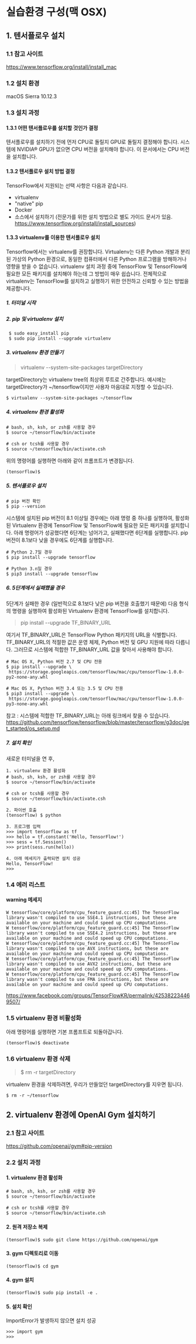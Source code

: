 # 실습환경 구성(맥 OSX)

## 1. 텐서플로우 설치

### 1.1 참고 사이트
https://www.tensorflow.org/install/install_mac

### 1.2 설치 환경

macOS Sierra 10.12.3

### 1.3 설치 과정

#### 1.3.1 어떤 텐서플로우를 설치할 것인가 결정

텐서플로우를 설치하기 전에 먼저 CPU로 돌릴지 GPU로 돌릴지 결정해야 합니다. 시스템에 NVIDIA® GPU가 없으면 CPU 버전을 설치해야 합니다. 이 문서에서는 CPU 버전을 설치합니다.

#### 1.3.2 텐서플로우 설치 방법 결정

TensorFlow에서 지원되는 선택 사항은 다음과 같습니다.

* virtualenv
* "native" pip
* Docker
* 소스에서 설치하기 (전문가를 위한 설치 방법으로 별도 가이드 문서가 있음. https://www.tensorflow.org/install/install_sources)

#### 1.3.3 virtualenv를 이용한 텐서플로우 설치

Tensorflow에서는 virtualenv를 권장합니다. Virtualenv는 다른 Python 개발과 분리된 가상의 Python 환경으로, 동일한 컴퓨터에서 다른 Python 프로그램을 방해하거나 영향을 받을 수 없습니다. virtualenv 설치 과정 중에 TensorFlow 및 TensorFlow에 필요한 모든 패키지를 설치해야 하는데 그 방법이 매우 쉽습니다. 전체적으로 virtualenv는 TensorFlow를 설치하고 실행하기 위한 안전하고 신뢰할 수 있는 방법을 제공합니다.

##### 1. 터미널 시작

##### 2. pip 및 virtualenv 설치

```
 $ sudo easy_install pip
 $ sudo pip install --upgrade virtualenv
```

##### 3. virtualenv 환경 만들기

>virtualenv --system-site-packages targetDirectory

targetDirectory는 virtualenv tree의 최상위 루트로 간주합니다. 예시에는 targetDirectory가 ~/tensorflow이지만 사용자 마음대로 지정할 수 있습니다.

```
$ virtualenv --system-site-packages ~/tensorflow
```

##### 4. virtualenv 환경 활성화

```
# bash, sh, ksh, or zsh를 사용할 경우
$ source ~/tensorflow/bin/activate

# csh or tcsh를 사용할 경우      
$ source ~/tensorflow/bin/activate.csh  
 ```
 
 위의 명령어를 실행하면 아래와 같이 프롬프트가 변경됩니다.
 
 ```
(tensorflow)$
 ```

##### 5. 텐서플로우 설치

```
# pip 버전 확인
$ pip --version
```

시스템에 설치된 pip 버전이 8.1 이상일 경우에는 아래 명령 중 하나를 실행하여, 활성화된 Virtualenv 환경에 TensorFlow 및 TensorFlow에 필요한 모든 패키지를 설치합니다. 아래 명령어가 성공했다면 6단계는 넘어가고, 실패했다면 6단계를 실행합니다.
pip 버전이 8.1보다 낮을 경우에도 6단계를 실행합니다.

```
# Python 2.7일 경우
$ pip install --upgrade tensorflow

# Python 3.n일 경우
$ pip3 install --upgrade tensorflow
```

##### 6. 5단계에서 실패했을 경우

5단계가 실패한 경우 (일반적으로 8.1보다 낮은 pip 버전을 호출했기 때문에) 다음 형식의 명령을 실행하여 활성화된 Virtualenv 환경에 TensorFlow를 설치합니다.

> pip install --upgrade TF_BINARY_URL

여기서 TF_BINARY_URL은 TensorFlow Python 패키지의 URL을 식별합니다. TF_BINARY_URL의 적절한 값은 운영 체제, Python 버전 및 GPU 지원에 따라 다릅니다. 그러므로 시스템에 적합한 TF_BINARY_URL 값을 찾아서 사용해야 합니다.

```
# Mac OS X, Python 버전 2.7 및 CPU 전용
$ pip install --upgrade \
 https://storage.googleapis.com/tensorflow/mac/cpu/tensorflow-1.0.0-py2-none-any.whl

# Mac OS X, Python 버전 3.4 또는 3.5 및 CPU 전용
$ pip3 install --upgrade \
 https://storage.googleapis.com/tensorflow/mac/cpu/tensorflow-1.0.0-py3-none-any.whl
```

참고 : 시스템에 적합한 TF_BINARY_URL는 아래 링크에서 찾을 수 있습니다. https://github.com/tensorflow/tensorflow/blob/master/tensorflow/g3doc/get_started/os_setup.md

##### 7. 설치 확인

새로운 터미널을 연 후,
```
1. virtualenv 환경 활성화
# bash, sh, ksh, or zsh를 사용할 경우
$ source ~/tensorflow/bin/activate

# csh or tcsh를 사용할 경우      
$ source ~/tensorflow/bin/activate.csh 

2. 파이썬 호출
(tensorflow) $ python

3. 프로그램 입력
>>> import tensorflow as tf
>>> hello = tf.constant('Hello, TensorFlow!')
>>> sess = tf.Session()
>>> print(sess.run(hello))

4. 아래 메세지가 출력되면 설치 성공
Hello, TensorFlow!
>>>
```

### 1.4 에러 리스트

#### warning 메세지

```
W tensorflow/core/platform/cpu_feature_guard.cc:45] The TensorFlow library wasn't compiled to use SSE4.1 instructions, but these are available on your machine and could speed up CPU computations.
W tensorflow/core/platform/cpu_feature_guard.cc:45] The TensorFlow library wasn't compiled to use SSE4.2 instructions, but these are available on your machine and could speed up CPU computations.
W tensorflow/core/platform/cpu_feature_guard.cc:45] The TensorFlow library wasn't compiled to use AVX instructions, but these are available on your machine and could speed up CPU computations.
W tensorflow/core/platform/cpu_feature_guard.cc:45] The TensorFlow library wasn't compiled to use AVX2 instructions, but these are available on your machine and could speed up CPU computations.
W tensorflow/core/platform/cpu_feature_guard.cc:45] The TensorFlow library wasn't compiled to use FMA instructions, but these are available on your machine and could speed up CPU computations.
```

https://www.facebook.com/groups/TensorFlowKR/permalink/425382234469507/

### 1.5 virtualenv 환경 비활성화

아래 명령어를 실행하면 기본 프롬프트로 되돌아갑니다.

```
(tensorflow)$ deactivate
```

### 1.6 virtualenv 환경 삭제

> $ rm -r targetDirectory

virtualenv 환경을 삭제하려면, 우리가 만들었던 targetDirectory를 지우면 됩니다.

```
$ rm -r ~/tensorflow
```

## 2. virtualenv 환경에 OpenAI Gym 설치하기

### 2.1 참고 사이트

https://github.com/openai/gym#pip-version

### 2.2 설치 과정

#### 1. virtualenv 환경 활성화

```
# bash, sh, ksh, or zsh를 사용할 경우
$ source ~/tensorflow/bin/activate

# csh or tcsh를 사용할 경우      
$ source ~/tensorflow/bin/activate.csh
```

#### 2. 원격 저장소 복제

```
(tensorflow)$ sudo git clone https://github.com/openai/gym
```

#### 3. gym 디렉토리로 이동

```
(tensorflow)$ cd gym
```

#### 4. gym 설치

```
(tensorflow)$ sudo pip install -e .
```

#### 5. 설치 확인

ImportError가 발생하지 않으면 설치 성공


```
>>> import gym
>>> 
```


